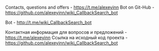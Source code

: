 Contacts, questions and offers - https://t.me/alexeyinn
Bot on Git-Hub - https://github.com/alexeyinn/wiki_CallbackSearch_bot

Bot - http://t.me/wiki_CallbackSearch_bot

Контактная информация для вопросов и предложений - https://t.me/alexeyinn
Ссылка на исходный код проекта - https://github.com/alexeyinn/wiki_CallbackSearch_bot
